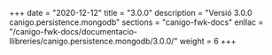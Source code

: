 +++
date        = "2020-12-12"
title       = "3.0.0"
description = "Versió 3.0.0 canigo.persistence.mongodb"
sections    = "canigo-fwk-docs"
enllac		= "/canigo-fwk-docs/documentacio-llibreries/canigo.persistence.mongodb/3.0.0/"
weight		= 6
+++
